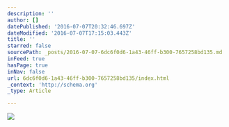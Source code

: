 ```yaml
---
description: ''
author: []
datePublished: '2016-07-07T20:32:46.697Z'
dateModified: '2016-07-07T17:15:03.443Z'
title: ''
starred: false
sourcePath: _posts/2016-07-07-6dc6f0d6-1a43-46ff-b300-7657258bd135.md
inFeed: true
hasPage: true
inNav: false
url: 6dc6f0d6-1a43-46ff-b300-7657258bd135/index.html
_context: 'http://schema.org'
_type: Article

---
```

![](https://the-grid-user-content.s3-us-west-2.amazonaws.com/6d919f53-db7f-4aec-a6b9-de5435362e3d.jpg)